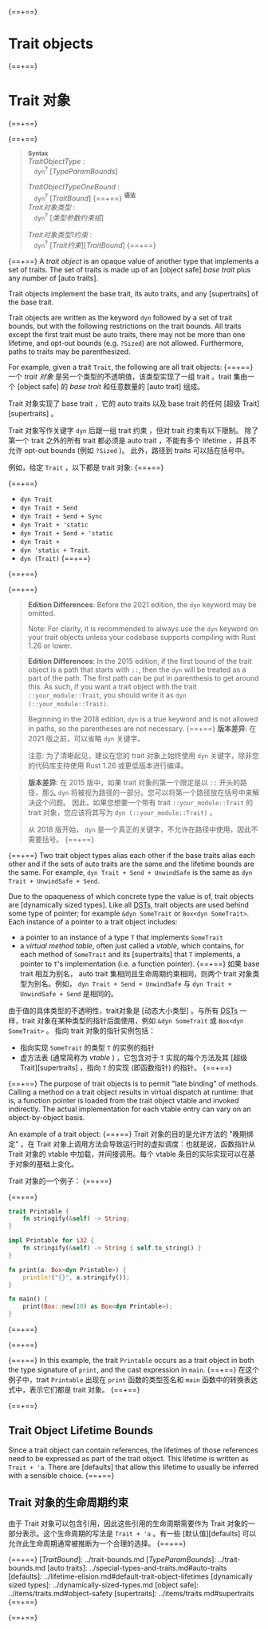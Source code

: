 {==+==}
# Trait objects
{==+==}
# Trait 对象
{==+==}


{==+==}
> **<sup>Syntax</sup>**\
> _TraitObjectType_ :\
> &nbsp;&nbsp; `dyn`<sup>?</sup> [_TypeParamBounds_]
>
> _TraitObjectTypeOneBound_ :\
> &nbsp;&nbsp; `dyn`<sup>?</sup> [_TraitBound_]
{==+==}
> **<sup>语法</sup>**\
> _Trait对象类型_ :\
> &nbsp;&nbsp; `dyn`<sup>?</sup> [_类型参数约束组_]
>
> _Trait对象类型1约束_ :\
> &nbsp;&nbsp; `dyn`<sup>?</sup> [_Trait约束_][_TraitBound_]
{==+==}


{==+==}
A *trait object* is an opaque value of another type that implements a set of
traits. The set of traits is made up of an [object safe] *base trait* plus any
number of [auto traits].

Trait objects implement the base trait, its auto traits, and any [supertraits]
of the base trait.

Trait objects are written as the keyword `dyn` followed by a set of trait
bounds, but with the following restrictions on the trait bounds. All traits
except the first trait must be auto traits, there may not be more than one
lifetime, and opt-out bounds (e.g. `?Sized`) are not allowed. Furthermore,
paths to traits may be parenthesized.

For example, given a trait `Trait`, the following are all trait objects:
{==+==}
一个 *trait 对象* 是另一个类型的不透明值，该类型实现了一组 trait 。trait 集由一个 [object safe] 的 *base trait* 和任意数量的 [auto trait] 组成。

Trait 对象实现了 base trait ，它的 auto traits 以及 base trait 的任何 [超级 Trait][supertraits] 。

 Trait 对象写作关键字 `dyn` 后跟一组 trait 约束 ，但对 trait 约束有以下限制。
除了第一个 trait 之外的所有 trait 都必须是 auto trait ，不能有多个 lifetime ，并且不允许 opt-out bounds (例如 `?Sized` )。
此外，路径到 traits 可以括在括号中。

例如，给定 `Trait` ，以下都是 trait 对象:
{==+==}


{==+==}
* `dyn Trait`
* `dyn Trait + Send`
* `dyn Trait + Send + Sync`
* `dyn Trait + 'static`
* `dyn Trait + Send + 'static`
* `dyn Trait +`
* `dyn 'static + Trait`.
* `dyn (Trait)`
{==+==}

{==+==}


{==+==}
> **Edition Differences**: Before the 2021 edition, the `dyn` keyword may be
> omitted.
>
> Note: For clarity, it is recommended to always use the `dyn` keyword on your
> trait objects unless your codebase supports compiling with Rust 1.26 or lower.

> **Edition Differences**: In the 2015 edition, if the first bound of the
> trait object is a path that starts with `::`, then the `dyn` will be treated
> as a part of the path. The first path can be put in parenthesis to get
> around this. As such, if you want a trait object with the trait
> `::your_module::Trait`, you should write it as `dyn (::your_module::Trait)`.
>
> Beginning in the 2018 edition, `dyn` is a true keyword and is not allowed in
> paths, so the parentheses are not necessary.
{==+==}
> **版本差异**: 在 2021 版之前，可以省略 `dyn` 关键字。
>
> 注意: 为了清晰起见，建议在您的 trait 对象上始终使用 `dyn` 关键字，除非您的代码库支持使用 Rust 1.26 或更低版本进行编译。

> **版本差异**: 在 2015 版中，如果 trait 对象的第一个限定是以 `::` 开头的路径，那么 `dyn` 将被视为路径的一部分。您可以将第一个路径放在括号中来解决这个问题。
> 因此，如果您想要一个带有 trait `::your_module::Trait` 的 trait 对象，您应该将其写为 `dyn (::your_module::Trait)` 。
>
> 从 2018 版开始， `dyn` 是一个真正的关键字，不允许在路径中使用，因此不需要括号。
{==+==}


{==+==}
Two trait object types alias each other if the base traits alias each other and
if the sets of auto traits are the same and the lifetime bounds are the same.
For example, `dyn Trait + Send + UnwindSafe` is the same as
`dyn Trait + UnwindSafe + Send`.

Due to the opaqueness of which concrete type the value is of, trait objects are
[dynamically sized types]. Like all
<abbr title="dynamically sized types">DSTs</abbr>, trait objects are used
behind some type of pointer; for example `&dyn SomeTrait` or
`Box<dyn SomeTrait>`. Each instance of a pointer to a trait object includes:

 - a pointer to an instance of a type `T` that implements `SomeTrait`
 - a _virtual method table_, often just called a _vtable_, which contains, for
   each method of `SomeTrait` and its [supertraits] that `T` implements, a
   pointer to `T`'s implementation (i.e. a function pointer).
{==+==}
如果 base trait 相互为别名， auto trait 集相同且生命周期约束相同，则两个 trait 对象类型为别名。例如， `dyn Trait + Send + UnwindSafe` 与 `dyn Trait + UnwindSafe + Send` 是相同的。

由于值的具体类型的不透明性，trait对象是 [动态大小类型] 。与所有 <abbr title="dynamically sized types">DSTs</abbr> 一样，trait 对象在某种类型的指针后面使用，例如 `&dyn SomeTrait` 或 `Box<dyn SomeTrait>` 。
指向 trait 对象的指针实例包括：

- 指向实现 `SomeTrait` 的类型 `T` 的实例的指针
- 虚方法表 (通常简称为 _vtable_ ) ，它包含对于 `T` 实现的每个方法及其 [超级 Trait][supertraits] ，指向 `T` 的实现 (即函数指针) 的指针。
{==+==}


{==+==}
The purpose of trait objects is to permit "late binding" of methods. Calling a
method on a trait object results in virtual dispatch at runtime: that is, a
function pointer is loaded from the trait object vtable and invoked indirectly.
The actual implementation for each vtable entry can vary on an object-by-object
basis.

An example of a trait object:
{==+==}
Trait 对象的目的是允许方法的 "晚期绑定" 。在 Trait 对象上调用方法会导致运行时的虚拟调度：也就是说，函数指针从 Trait 对象的 vtable 中加载，并间接调用。每个 vtable 条目的实际实现可以在基于对象的基础上变化。

Trait 对象的一个例子：
{==+==}


{==+==}
```rust
trait Printable {
    fn stringify(&self) -> String;
}

impl Printable for i32 {
    fn stringify(&self) -> String { self.to_string() }
}

fn print(a: Box<dyn Printable>) {
    println!("{}", a.stringify());
}

fn main() {
    print(Box::new(10) as Box<dyn Printable>);
}
```
{==+==}

{==+==}


{==+==}
In this example, the trait `Printable` occurs as a trait object in both the
type signature of `print`, and the cast expression in `main`.
{==+==}
在这个例子中，trait `Printable` 出现在 `print` 函数的类型签名和 `main` 函数中的转换表达式中，表示它们都是 trait 对象。
{==+==}


{==+==}
## Trait Object Lifetime Bounds

Since a trait object can contain references, the lifetimes of those references
need to be expressed as part of the trait object. This lifetime is written as
`Trait + 'a`. There are [defaults] that allow this lifetime to usually be
inferred with a sensible choice.
{==+==}
## Trait 对象的生命周期约束

由于 Trait 对象可以包含引用，因此这些引用的生命周期需要作为 Trait 对象的一部分表示。这个生命周期的写法是 `Trait + 'a` 。有一些 [默认值][defaults] 可以允许此生命周期通常被推断为一个合理的选择。
{==+==}


{==+==}
[_TraitBound_]: ../trait-bounds.md
[_TypeParamBounds_]: ../trait-bounds.md
[auto traits]: ../special-types-and-traits.md#auto-traits
[defaults]: ../lifetime-elision.md#default-trait-object-lifetimes
[dynamically sized types]: ../dynamically-sized-types.md
[object safe]: ../items/traits.md#object-safety
[supertraits]: ../items/traits.md#supertraits
{==+==}

{==+==}